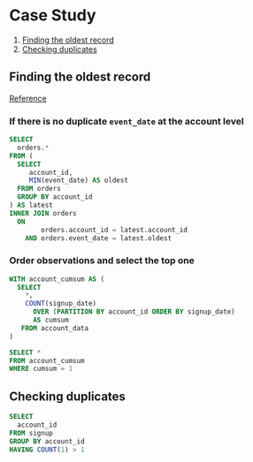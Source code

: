 # Case Study

1. [Finding the oldest record](#finding-the-oldest-record)
2. [Checking duplicates](#checking-duplicates)


## Finding the oldest record

[Reference](https://thoughtbot.com/blog/ordering-within-a-sql-group-by-clause)

### If there is no duplicate `event_date` at the account level
```sql
SELECT
  orders.*
FROM (
  SELECT
     account_id,
     MIN(event_date) AS oldest
  FROM orders
  GROUP BY account_id
) AS latest
INNER JOIN orders
  ON
        orders.account_id = latest.account_id
    AND orders.event_date = latest.oldest
```

### Order observations and select the top one
```sql
WITH account_cumsum AS (
  SELECT
    *,
    COUNT(signup_date)
      OVER (PARTITION BY account_id ORDER BY signup_date)
      AS cumsum
   FROM account_data  
)

SELECT *
FROM account_cumsum
WHERE cumsum = 1
```

## Checking duplicates

```sql
SELECT
  account_id
FROM signup
GROUP BY account_id
HAVING COUNT(1) > 1
```

